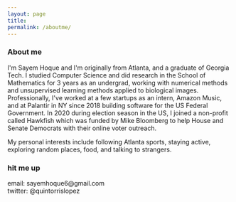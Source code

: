 ```yaml
---
layout: page
title:
permalink: /aboutme/
---
```

<body onload="start()">

<h3>
About me
</h3>

<p> I'm Sayem Hoque and I'm originally from Atlanta, and a graduate of Georgia Tech. I studied Computer Science and did research in the School of Mathematics for 3 years as an undergrad, working with numerical methods and unsupervised learning methods applied to biological images. Professionally, I've worked at a few startups as an intern, Amazon Music, and at Palantir in NY since 2018 building software for the US Federal Government. In 2020 during election season in the US, I joined a non-profit called Hawkfish which was funded by Mike Bloomberg to help House and Senate Democrats with their online voter outreach.
</p>
<p>
My personal interests include following Atlanta sports, staying active, exploring random places, food, and talking to strangers.
</p>

<h3>
hit me up
</h3>
<p>
email: sayemhoque6@gmail.com <br>
twitter: @quintorrislopez
</p>